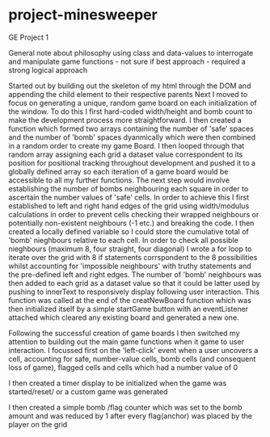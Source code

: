# project-minesweeper
GE Project 1

General note about philosophy using class and data-values to interrogate and manipulate game functions - not sure if best approach - required a strong logical approach

Started out by building out the skeleton of my html through the DOM and appending the child element to their respective parents
Next I moved to focus on generating a unique, random game board on each initialization of the window. To do this I first hard-coded width/height and bomb count to make the development process more straightforward.
I then created a function which formed two arrays containing the number of 'safe' spaces and the number of 'bomb' spaces dyanmically which were then combined in a random order to create my game Board.
I then looped through that random array assigning each grid a dataset value correspondent to its position for positional tracking throughout development and pushed it to a globally defined array so each iteration of a game board would be accessible to all my further functions.
The next step would involve establishing the number of bombs neighbouring each square in order to ascertain the number values of 'safe' cells. In order to achieve this I first established to left and right hand edges of the grid using width/modulus calculations in order to prevent cells checking their wrapped neighbours or potentially non-existent neighbours (-1 etc.) and breaking the code.
I then created a locally defined variable so I could store the cumulative total of 'bomb' nieghbours relative to each cell.
In order to check all possible nieghbours (maximum 8, four straight, four diagonal) I wrote a for loop to iterate over the grid with 8 if statements corrspondent to the 8 possibilities whilst accounting for 'impossible neighbours' with truthy statements and the pre-defined left and right edges.
The number of 'bomb' neighbours was then added to each grid as a dataset value so that it could be latter used by pushing to innerText to responsively display following user interaction.
This function was called at the end of the creatNewBoard function which was then initialized itself by a simple startGame button with an eventListener attached which cleared any existing board and generated a new one.

Following the successful creation of game boards I then switched my attention to building out the main game functions when it game to user interaction. 
I focussed first on the 'left-click' event when a user uncovers a cell, accounting for safe, number-value cells, bomb cells (and consequent loss of game), flagged cells and cells which had a number value of 0

I then created a timer display to be initialized when the game was started/reset/ or a custom game was generated

I then created a simple bomb /flag counter which was set to the bomb amount and was reduced by 1 after every flag(anchor) was placed by the player on the grid